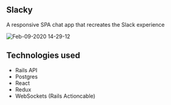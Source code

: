 ## Slacky

A responsive SPA chat app that recreates the Slack experience

![Feb-09-2020 14-29-12](https://user-images.githubusercontent.com/9881038/74096921-aec38880-4b48-11ea-82da-83ebafc07228.gif)

## Technologies used

- Rails API
- Postgres
- React
- Redux
- WebSockets (Rails Actioncable)

